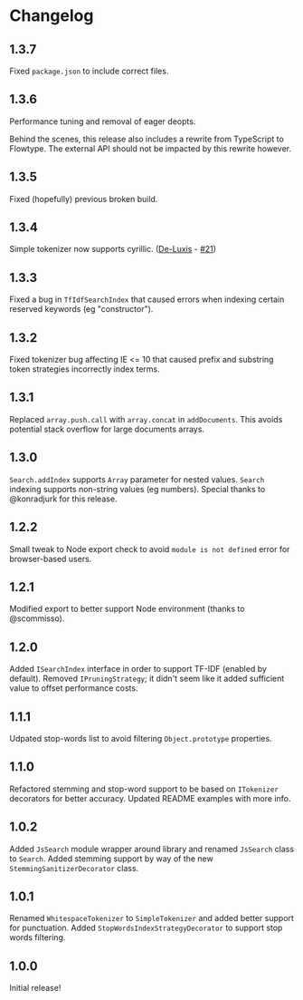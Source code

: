 # Changelog

## 1.3.7
Fixed `package.json` to include correct files.

## 1.3.6
Performance tuning and removal of eager deopts.

Behind the scenes, this release also includes a rewrite from TypeScript to Flowtype.
The external API should not be impacted by this rewrite however.

## 1.3.5
Fixed (hopefully) previous broken build.

## 1.3.4
Simple tokenizer now supports cyrillic. ([De-Luxis](https://github.com/De-Luxis) - [#21](https://github.com/bvaughn/js-search/pull/21))

## 1.3.3
Fixed a bug in `TfIdfSearchIndex` that caused errors when indexing certain reserved keywords (eg "constructor").

## 1.3.2
Fixed tokenizer bug affecting IE <= 10 that caused prefix and substring token strategies incorrectly index terms.

## 1.3.1
Replaced `array.push.call` with `array.concat` in `addDocuments`.
This avoids potential stack overflow for large documents arrays.

## 1.3.0
`Search.addIndex` supports `Array` parameter for nested values.
`Search` indexing supports non-string values (eg numbers).
Special thanks to @konradjurk for this release.

## 1.2.2
Small tweak to Node export check to avoid `module is not defined` error for browser-based users.

## 1.2.1
Modified export to better support Node environment (thanks to @scommisso).

## 1.2.0
Added `ISearchIndex` interface in order to support TF-IDF (enabled by default).
Removed `IPruningStrategy`; it didn't seem like it added sufficient value to offset performance costs.

## 1.1.1
Udpated stop-words list to avoid filtering `Object.prototype` properties.

## 1.1.0
Refactored stemming and stop-word support to be based on `ITokenizer` decorators for better accuracy.
Updated README examples with more info.

## 1.0.2
Added `JsSearch` module wrapper around library and renamed `JsSearch` class to `Search`.
Added stemming support by way of the new `StemmingSanitizerDecorator` class.

## 1.0.1
Renamed `WhitespaceTokenizer` to `SimpleTokenizer` and added better support for punctuation.
Added `StopWordsIndexStrategyDecorator` to support stop words filtering.

## 1.0.0
Initial release!
